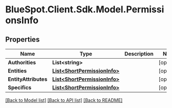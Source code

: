 # BlueSpot.Client.Sdk.Model.PermissionsInfo

## Properties

Name | Type | Description | Notes
------------ | ------------- | ------------- | -------------
**Authorities** | **List&lt;string&gt;** |  | [optional] 
**Entities** | [**List&lt;ShortPermissionInfo&gt;**](ShortPermissionInfo.md) |  | [optional] 
**EntityAttributes** | [**List&lt;ShortPermissionInfo&gt;**](ShortPermissionInfo.md) |  | [optional] 
**Specifics** | [**List&lt;ShortPermissionInfo&gt;**](ShortPermissionInfo.md) |  | [optional] 

[[Back to Model list]](../README.md#documentation-for-models) [[Back to API list]](../README.md#documentation-for-api-endpoints) [[Back to README]](../README.md)

